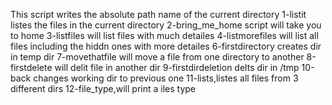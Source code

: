 This script writes the absolute path name of the current directory
1-listit listes the files in the current directory
2-bring_me_home script will take you to home
 3-listfiles will list files with much detailes
4-listmorefiles will list all files including the hiddn ones with more detailes
6-firstdirectory creates dir in temp dir
7-movethatfile will move a file from one directory to another
8-firstdelete will delit file in another dir
9-firstdirdeletion delts dir in /tmp
10-back changes working dir to previous one
11-lists,listes all files from 3 different dirs
12-file_type,will print a iles type
